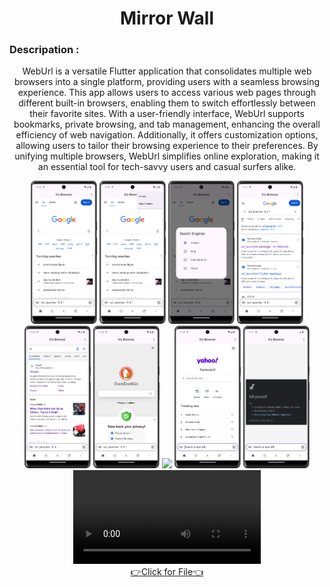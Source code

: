 <h1 align="center">
Mirror Wall

</h1>

<div align="center">
  <h3 align="left">Descripation :</h3>
  <p>
            WebUrl is a versatile Flutter application that consolidates multiple web browsers into a single platform, providing users with a seamless browsing experience. This app allows users to access various web pages through different built-in browsers, enabling them to switch effortlessly between their favorite sites. With a user-friendly interface, WebUrl supports bookmarks, private browsing, and tab management, enhancing the overall efficiency of web navigation. Additionally, it offers customization options, allowing users to tailor their browsing experience to their preferences. By unifying multiple browsers, WebUrl simplifies online exploration, making it an essential tool for tech-savvy users and casual surfers alike.
  </p>
</div>
<div align="center">
  <img src="https://github.com/harshdusane2103/Mirror_Wall/blob/master/p1.png", width=21%,height=35%>
  <img src="https://github.com/harshdusane2103/Mirror_Wall/blob/master/p2.png", width=21%,height=35%>
   <img src="https://github.com/harshdusane2103/Mirror_Wall/blob/master/p3.png", width=21%,height=35%>
  <img src="https://github.com/harshdusane2103/Mirror_Wall/blob/master/p4.png", width=21%,height=35%>
   <img src="https://github.com/harshdusane2103/Mirror_Wall/blob/master/p5.png", width=21%,height=35%>
  <img src="https://github.com/harshdusane2103/Mirror_Wall/blob/master/p6.png", width=21%,height=35%>
   <img src="https://github.com/harshdusane2103/Mirror_Wall/blob/master/p8.png", width=21%,height=35%>
  <img src="https://github.com/harshdusane2103/Mirror_Wall/blob/master/p9.png", width=21%,height=35%>
   <img src="https://github.com/harshdusane2103/Mirror_Wall/blob/master/p10.png", width=21%,height=35%>
  
  
</div>

<div align="center"> 
<video src="https://github.com/user-attachments/assets/646cd09a-3dd8-42f9-b9fa-0a18b670b9c8">

</div>
<div align="center"><a href="https://github.com/harshdusane2103/Mirror_Wall/tree/master/lib">👉Click for File👈</a></div>
